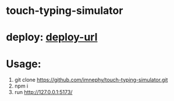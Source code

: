 # touch-typing-simulator
# deploy: [deploy-url](https://develop--starlit-cactus-0857c3.netlify.app/)
# Usage:
1. git clone https://github.com/imnephy/touch-typing-simulator.git
2. npm i
3. run http://127.0.0.1:5173/
